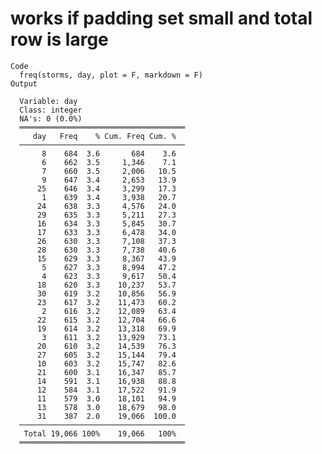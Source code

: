 # works if padding set small and total row is large

    Code
      freq(storms, day, plot = F, markdown = F)
    Output
      
      Variable: day
      Class: integer
      NA's: 0 (0.0%)
      ═════════════════════════════════════
         day   Freq    % Cum. Freq Cum. %
      ─────────────────────────────────────
           8    684  3.6       684    3.6
           6    662  3.5     1,346    7.1
           7    660  3.5     2,006   10.5
           9    647  3.4     2,653   13.9
          25    646  3.4     3,299   17.3
           1    639  3.4     3,938   20.7
          24    638  3.3     4,576   24.0
          29    635  3.3     5,211   27.3
          16    634  3.3     5,845   30.7
          17    633  3.3     6,478   34.0
          26    630  3.3     7,108   37.3
          28    630  3.3     7,738   40.6
          15    629  3.3     8,367   43.9
           5    627  3.3     8,994   47.2
           4    623  3.3     9,617   50.4
          18    620  3.3    10,237   53.7
          30    619  3.2    10,856   56.9
          23    617  3.2    11,473   60.2
           2    616  3.2    12,089   63.4
          22    615  3.2    12,704   66.6
          19    614  3.2    13,318   69.9
           3    611  3.2    13,929   73.1
          20    610  3.2    14,539   76.3
          27    605  3.2    15,144   79.4
          10    603  3.2    15,747   82.6
          21    600  3.1    16,347   85.7
          14    591  3.1    16,938   88.8
          12    584  3.1    17,522   91.9
          11    579  3.0    18,101   94.9
          13    578  3.0    18,679   98.0
          31    387  2.0    19,066  100.0
      ─────────────────────────────────────
       Total 19,066 100%    19,066   100%
      ═════════════════════════════════════

